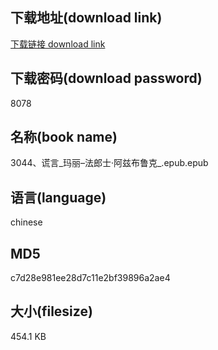 ## 下载地址(download link)
[下载链接 download link](https://voluble-croquembouche-d321dc.netlify.app/?s=3044%E3%80%81%E8%B0%8E%E8%A8%80_%E7%8E%9B%E4%B8%BD%E2%80%93%E6%B3%95%E9%83%8E%E5%A3%AB%C2%B7%E9%98%BF%E5%85%B9%E5%B8%83%E9%B2%81%E5%85%8B_.epub)

## 下载密码(download password)
8078

## 名称(book name)
3044、谎言_玛丽–法郎士·阿兹布鲁克_.epub.epub

## 语言(language)
chinese

## MD5
c7d28e981ee28d7c11e2bf39896a2ae4

## 大小(filesize)
454.1 KB
